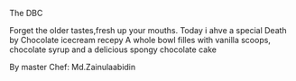 The DBC

Forget the older tastes,fresh up your mouths. Today i ahve a special Death by Chocolate icecream recepy 
A whole bowl filles with vanilla scoops, chocolate syrup and a delicious spongy chocolate cake

By master Chef: Md.Zainulaabidin
